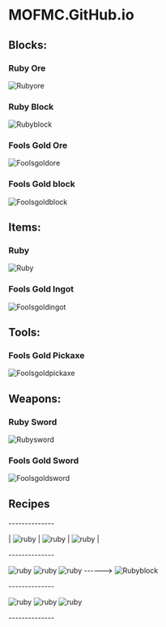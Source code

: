 # MOFMC.GitHub.io
## Blocks:
### Ruby Ore
![Rubyore](https://user-images.githubusercontent.com/83079004/115903280-66347a00-a431-11eb-9bb7-92c7ab8f5473.png)
### Ruby Block
![Rubyblock](https://user-images.githubusercontent.com/83079004/115903312-6b91c480-a431-11eb-9b37-b787e5c6a133.png)
### Fools Gold Ore
![Foolsgoldore](https://user-images.githubusercontent.com/83079004/115903345-73e9ff80-a431-11eb-8241-3908c19332f1.png)
### Fools Gold block
![Foolsgoldblock](https://user-images.githubusercontent.com/83079004/115903357-79474a00-a431-11eb-9987-cb196b35097f.png)
## Items:
### Ruby
![Ruby](https://user-images.githubusercontent.com/83079004/115903423-8cf2b080-a431-11eb-9405-3c52ef6c67a5.png)
### Fools Gold Ingot
![Foolsgoldingot](https://user-images.githubusercontent.com/83079004/115903459-99770900-a431-11eb-982f-cf0bca96c845.png)
## Tools:
### Fools Gold Pickaxe
![Foolsgoldpickaxe](https://user-images.githubusercontent.com/83079004/115903474-9e3bbd00-a431-11eb-9b01-b3c1d48e9434.png)
## Weapons:
### Ruby Sword
![Rubysword](https://user-images.githubusercontent.com/83079004/115903509-aa277f00-a431-11eb-867e-9f8429fb92c8.png)
### Fools Gold Sword
![Foolsgoldsword](https://user-images.githubusercontent.com/83079004/115903522-ae539c80-a431-11eb-8f00-498ee2901578.png)
## Recipes
\--------------

|
![ruby](https://user-images.githubusercontent.com/83079004/115911874-a51bfd00-a43c-11eb-8233-1ad3ed7df05f.png)
|
![ruby](https://user-images.githubusercontent.com/83079004/115911874-a51bfd00-a43c-11eb-8233-1ad3ed7df05f.png)
|
![ruby](https://user-images.githubusercontent.com/83079004/115911874-a51bfd00-a43c-11eb-8233-1ad3ed7df05f.png)
|

\--------------

![ruby](https://user-images.githubusercontent.com/83079004/115911874-a51bfd00-a43c-11eb-8233-1ad3ed7df05f.png)
![ruby](https://user-images.githubusercontent.com/83079004/115911874-a51bfd00-a43c-11eb-8233-1ad3ed7df05f.png)
![ruby](https://user-images.githubusercontent.com/83079004/115911874-a51bfd00-a43c-11eb-8233-1ad3ed7df05f.png) ------>
![Rubyblock](https://user-images.githubusercontent.com/83079004/115912024-d5639b80-a43c-11eb-9cfd-2eef56afa71e.png)

\--------------

![ruby](https://user-images.githubusercontent.com/83079004/115911874-a51bfd00-a43c-11eb-8233-1ad3ed7df05f.png)
![ruby](https://user-images.githubusercontent.com/83079004/115911874-a51bfd00-a43c-11eb-8233-1ad3ed7df05f.png)
![ruby](https://user-images.githubusercontent.com/83079004/115911874-a51bfd00-a43c-11eb-8233-1ad3ed7df05f.png)

\--------------
